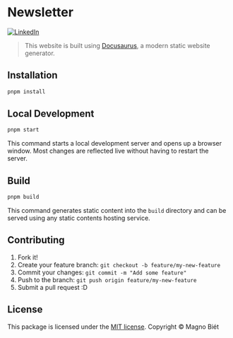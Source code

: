 # Newsletter

[![LinkedIn](https://img.shields.io/badge/Assinar_no-LinkedIn-0077B5)](https://www.linkedin.com/build-relation/newsletter-follow?entityUrn=7289953302857801730)

> This website is built using [Docusaurus](https://docusaurus.io/), a modern static website generator.

## Installation

```bash
pnpm install
```

## Local Development

```bash
pnpm start
```

This command starts a local development server and opens up a browser window. Most changes are reflected live without having to restart the server.

## Build

```bash
pnpm build
```

This command generates static content into the `build` directory and can be served using any static contents hosting service.

## Contributing

1. Fork it!
2. Create your feature branch: `git checkout -b feature/my-new-feature`
3. Commit your changes: `git commit -m "Add some feature"`
4. Push to the branch: `git push origin feature/my-new-feature`
5. Submit a pull request :D

## License

This package is licensed under the [MIT license](https://license.magnobiet.com/mit/2025). Copyright © Magno Biét
